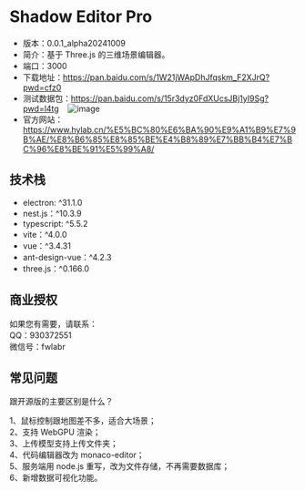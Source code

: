# Shadow Editor Pro

- 版本：0.0.1_alpha20241009
- 简介：基于 Three.js 的三维场景编辑器。
- 端口：3000
- 下载地址：https://pan.baidu.com/s/1W21jWApDhJfqskm_F2XJrQ?pwd=cfz0
- 测试数据包：https://pan.baidu.com/s/15r3dyz0FdXUcsJBj1yI9Sg?pwd=l4tg &nbsp;&nbsp;
  ![image](images/20241009.png)
- 官方网站：https://www.hylab.cn/%E5%BC%80%E6%BA%90%E9%A1%B9%E7%9B%AE/%E8%B6%85%E8%85%BE%E4%B8%89%E7%BB%B4%E7%BC%96%E8%BE%91%E5%99%A8/

## 技术栈

- electron: ^31.1.0
- nest.js：^10.3.9
- typescript: ^5.5.2
- vite：^4.0.0
- vue：^3.4.31
- ant-design-vue：^4.2.3
- three.js：^0.166.0

## 商业授权

如果您有需要，请联系：  
QQ：930372551  
微信号：fwlabr

## 常见问题

跟开源版的主要区别是什么？

1、鼠标控制跟地图差不多，适合大场景；  
2、支持 WebGPU 渲染；  
3、上传模型支持上传文件夹；  
4、代码编辑器改为 monaco-editor；  
5、服务端用 node.js 重写，改为文件存储，不再需要数据库；  
6、新增数据可视化功能。
